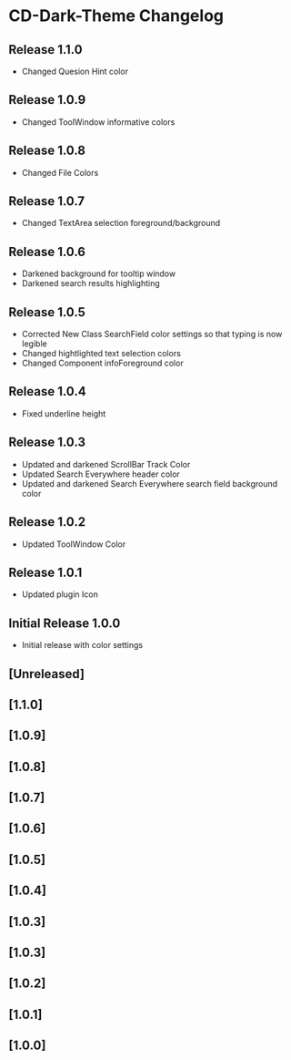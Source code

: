 <!-- Keep a Changelog guide -> https://keepachangelog.com -->

# CD-Dark-Theme Changelog

## Release 1.1.0
- Changed Quesion Hint color

## Release 1.0.9
- Changed ToolWindow informative colors

## Release 1.0.8
- Changed File Colors

## Release 1.0.7
- Changed TextArea selection foreground/background

## Release 1.0.6
- Darkened background for tooltip window
- Darkened search results highlighting

## Release 1.0.5
- Corrected New Class SearchField color settings so that typing is now legible
- Changed hightlighted text selection colors
- Changed Component infoForeground color

## Release 1.0.4
- Fixed underline height

## Release 1.0.3
- Updated and darkened ScrollBar Track Color 
- Updated Search Everywhere header color
- Updated and darkened Search Everywhere search field background color

## Release 1.0.2
- Updated ToolWindow Color

## Release 1.0.1 
- Updated plugin Icon

## Initial Release 1.0.0
- Initial release with color settings
## [Unreleased]
## [1.1.0]
## [1.0.9]
## [1.0.8]
## [1.0.7]
## [1.0.6]
## [1.0.5]
## [1.0.4]
## [1.0.3]
## [1.0.3]
## [1.0.2]
## [1.0.1]
## [1.0.0]
